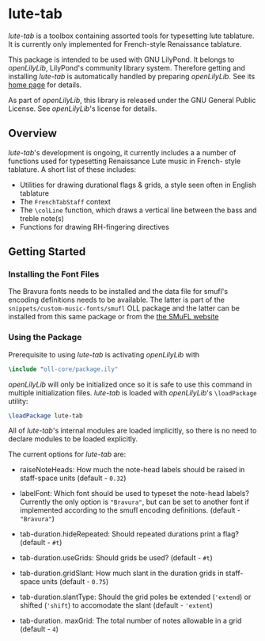 # lute-tab

*lute-tab* is a toolbox containing assorted tools for typesetting
lute tablature. It is currently only implemented for French-style
Renaissance tablature.

This package is intended to be used with GNU LilyPond.
It belongs to *openLilyLib*, LilyPond's community library system.
Therefore getting and installing *lute-tab* is automatically handled by
preparing *openLilyLib*.
See its [home page](https://github.com/openlilylib/openlilylib) for details.

As part of *openLilyLib*, this library is released under the
GNU General Public License. See *openLilyLib*'s license for details.

## Overview

*lute-tab*'s development is ongoing, it currently includes a
a number of functions used for typesetting Renaissance Lute music in French-
style tablature. A short list of these includes:

* Utilities for drawing durational flags & grids, a style seen often in English tablature
* The `FrenchTabStaff` context
* The `\colLine` function, which draws a vertical line between the bass and
  treble note(s)
* Functions for drawing RH-fingering directives

## Getting Started

### Installing the Font Files

The Bravura fonts needs to be installed and the data file for smufl's encoding
definitions needs to be available. The latter is part of the 
`snippets/custom-music-fonts/smufl` OLL package and the latter can be installed
from this same package or from the [the SMuFL website](http://www.smufl.org/fonts/)

### Using the Package

Prerequisite to using *lute-tab* is activating *openLilyLib* with

```lilypond
\include "oll-core/package.ily"
```

*openLilyLib* will only be initialized once so it is safe to use this command in 
multiple initialization files. *lute-tab* is loaded with *openLilyLib*'s `\loadPackage` utility:

```lilypond
\loadPackage lute-tab
```

All of *lute-tab*'s internal modules are loaded implicitly, so
there is no need to declare modules to be loaded explicitly.

The current options for *lute-tab* are:

* raiseNoteHeads: How much the note-head labels should be raised in staff-space units
  (default - `0.32`)
* labelFont: Which font should be used to typeset the note-head labels? Currently the
  only option is `"Bravura"`, but can be set to another font if implemented according to 
  the smufl encoding definitions.
  (default - `"Bravura"`)

* tab-duration.hideRepeated: Should repeated durations print a flag?
  (default - `#t`)
* tab-duration.useGrids: Should grids be used?
  (default - `#t`)
* tab-duration.gridSlant: How much slant in the duration grids in staff-space units
  (default - `0.75`)
* tab-duration.slantType: Should the grid poles be extended (`'extend`) or shifted
  (`'shift`) to accomodate the slant
  (default - `'extent`)
* tab-duration. maxGrid: The total number of notes allowable in a grid
  (default - `4`)
